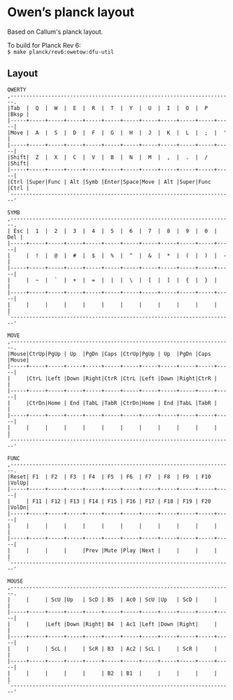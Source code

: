 # Owen’s planck layout

Based on Callum's planck layout.

To build for Planck Rev 6:  
`$ make planck/rev6:owetow:dfu-util`

## Layout

    QWERTY
    ,-----------------------------------------------------------------------.
    |Tab  |  Q  |  W  |  E  |  R  |  T  |  Y  |  U  |  I  |  O  |  P  |Bksp |
    |-----+-----+-----+-----+-----+-----+-----+-----+-----+-----+-----+-----|
    |Move |  A  |  S  |  D  |  F  |  G  |  H  |  J  |  K  |  L  |  ;  |  '  |
    |-----+-----+-----+-----+-----+-----+-----+-----+-----+-----+-----+-----|
    |Shift|  Z  |  X  |  C  |  V  |  B  |  N  |  M  |  ,  |  .  |  /  |Shift|
    |-----+-----+-----+-----+-----+-----+-----+-----+-----+-----+-----+-----|
    |Ctrl |Super|Func | Alt |Symb |Enter|Space|Move | Alt |Super|Func |Ctrl |
    `-----------------------------------------------------------------------'
    
    SYMB
    ,-----------------------------------------------------------------------.
    | Esc |  1  |  2  |  3  |  4  |  5  |  6  |  7  |  8  |  9  |  0  | Del |
    |-----+-----+-----+-----+-----+-----+-----+-----+-----+-----+-----+-----|
    |     |  !  |  @  |  #  |  $  |  %  |  ^  |  &  |  *  |  (  |  )  |  -  |
    |-----+-----+-----+-----+-----+-----+-----+-----+-----+-----+-----+-----|
    |     |  ~  |  `  |  +  |  =  |  |  |  \  |  [  |  ]  |  {  |  }  |     |
    |-----+-----+-----+-----+-----+-----+-----+-----+-----+-----+-----+-----|
    |     |     |     |     |     |     |     |     |     |     |     |     |
    `-----------------------------------------------------------------------'
    
    MOVE
    ,-----------------------------------------------------------------------.
    |Mouse|CtrUp|PgUp | Up  |PgDn |Caps |CtrUp|PgUp | Up  |PgDn |Caps |Mouse|
    |-----+-----+-----+-----+-----+-----+-----+-----+-----+-----+-----+-----|
    |     |CtrL |Left |Down |Right|CtrR |CtrL |Left |Down |Right|CtrR |     |
    |-----+-----+-----+-----+-----+-----+-----+-----+-----+-----+-----+-----|
    |     |CtrDn|Home | End |TabL |TabR |CtrDn|Home | End |TabL |TabR |     |
    |-----+-----+-----+-----+-----+-----+-----+-----+-----+-----+-----+-----|
    |     |     |     |     |     |     |     |     |     |     |     |     |
    `-----------------------------------------------------------------------'
    
    FUNC
    ,-----------------------------------------------------------------------.
    |Reset| F1  | F2  | F3  | F4  | F5  | F6  | F7  | F8  | F9  | F10 |VolUp|
    |-----+-----+-----+-----+-----+-----+-----+-----+-----+-----+-----+-----|
    |     | F11 | F12 | F13 | F14 | F15 | F16 | F17 | F18 | F19 | F20 |VolDn|
    |-----+-----+-----+-----+-----+-----+-----+-----+-----+-----+-----+-----|
    |     |     |     |     |     |     |     |     |     |     |     |     |
    |-----+-----+-----+-----+-----+-----+-----+-----+-----+-----+-----+-----|
    |     |     |     |     |Prev |Mute |Play |Next |     |     |     |     |
    `-----------------------------------------------------------------------'
    
    MOUSE
    ,-----------------------------------------------------------------------.
    |     |     | ScU |Up   | ScD | B5  | Ac0 | ScU |Up   | ScD |     |     |
    |-----+-----+-----+-----+-----+-----+-----+-----+-----+-----+-----+-----|
    |     |     |Left |Down |Right| B4  | Ac1 |Left |Down |Right|     |     |
    |-----+-----+-----+-----+-----+-----+-----+-----+-----+-----+-----+-----|
    |     |     | ScL |     | ScR | B3  | Ac2 | ScL |     | ScR |     |     |
    |-----+-----+-----+-----+-----+-----+-----+-----+-----+-----+-----+-----|
    |     |     |     |     |     | B2  | B1  |     |     |     |     |     |
    `-----------------------------------------------------------------------'
